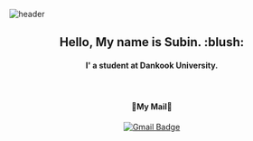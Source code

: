![header](https://capsule-render.vercel.app/api?type=waving&&color=timeGradient&height=120&section=header&fontSize=90)

<div align = "center">
<h2> Hello, My name is Subin. :blush:</h2>
 
<h4> I' a student at Dankook University. <h4>

<br/>
<h4>💬My Mail💬</h4>

 [![Gmail Badge](https://img.shields.io/badge/Gmail-d14836?style=flat-square&logo=Gmail&logoColor=white&link=mailto:subinhong0109@dankook.ac.kr)](mailto:subinhong0109@dankook.ac.kr)

</div>

<!--
**sss654654/sss654654** is a ✨ _special_ ✨ repository because its `README.md` (this file) appears on your GitHub profile.

Here are some ideas to get you started:

- 🔭 I’m currently working on ...
- 🌱 I’m currently learning ...
- 👯 I’m looking to collaborate on ...
- 🤔 I’m looking for help with ...
- 💬 Ask me about ...
- 📫 How to reach me: ...
- 😄 Pronouns: ...
- ⚡ Fun fact: ...
-->
